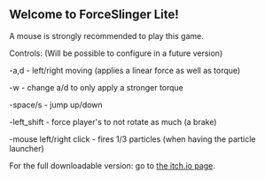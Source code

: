 ## Welcome to ForceSlinger Lite!

A mouse is strongly recommended to play this game.

Controls: (Will be possible to configure in a future version)

-a,d - left/right moving (applies a linear force as well as torque)

-w - change a/d to only apply a stronger torque

-space/s - jump up/down

-left_shift - force player's to not rotate as much (a brake)

-mouse left/right click - fires 1/3 particles (when having the particle launcher)

For the full downloadable version: go to [the itch.io page](https://lammarco.itch.io/forceslinger).
